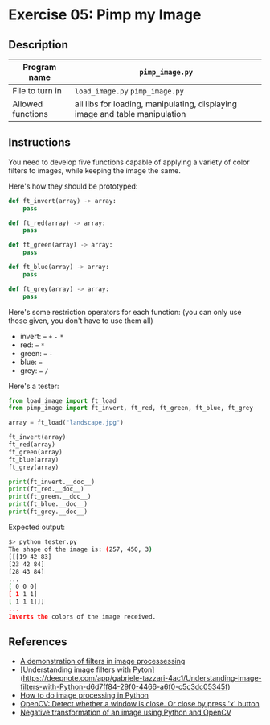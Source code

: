 # Exercise 05: Pimp my Image

## Description

| Program name | `pimp_image.py` |
| ------------ | --------------- |
| File to turn in | `load_image.py` `pimp_image.py` |
| Allowed functions | all libs for loading, manipulating, displaying image and table manipulation |

## Instructions

You need to develop five functions capable of applying a variety of color filters to images, while keeping the image the same.

Here's how they should be prototyped:

```python
def ft_invert(array) -> array:
    pass

def ft_red(array) -> array:
    pass

def ft_green(array) -> array:
    pass

def ft_blue(array) -> array:
    pass

def ft_grey(array) -> array:
    pass
```

Here's some restriction operators for each function: (you can only use those given, you don't have to use them all)

- invert: `=` `+` `-` `*`
- red: `=` `*`
- green: `=` `-`
- blue: `=`
- grey: `=` `/`

Here's a tester:

```python
from load_image import ft_load
from pimp_image import ft_invert, ft_red, ft_green, ft_blue, ft_grey

array = ft_load("landscape.jpg")

ft_invert(array)
ft_red(array)
ft_green(array)
ft_blue(array)
ft_grey(array)

print(ft_invert.__doc__)
print(ft_red.__doc__)
print(ft_green.__doc__)
print(ft_blue.__doc__)
print(ft_grey.__doc__)
```

Expected output:

```bash
$> python tester.py
The shape of the image is: (257, 450, 3)
[[[19 42 83]
[23 42 84]
[28 43 84]
...
[ 0 0 0]
[ 1 1 1]
[ 1 1 1]]]
...
Inverts the colors of the image received.
```

## References

- [A demonstration of filters in image processessing](https://abboahbaah.medium.com/a-demonstration-of-filters-in-image-processing-b180a00584e6)
- [Understanding image filters with Pyton] (https://deepnote.com/app/gabriele-tazzari-4ac1/Understanding-image-filters-with-Python-d6d7ff84-29f0-4466-a6f0-c5c3dc05345f)
- [ How to do image processing in Python](https://dataheadhunters.com/academy/how-to-do-image-processing-in-python-step-by-step-guide/)
- [OpenCV: Detect whether a window is close. Or close by press 'x' button](https://medium.com/@mh_yip/opencv-detect-whether-a-window-is-closed-or-close-by-press-x-button-ee51616f7088)
- [Negative transformation of an image using Python and OpenCV](https://www.tutorialspoint.com/negative-transformation-of-an-image-using-python-and-opencv)
